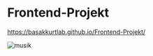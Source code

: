 # Frontend-Projekt
 https://basakkurtlab.github.io/Frontend-Projekt/
 
 

![musik](https://user-images.githubusercontent.com/79793959/140030248-27cceb88-66ad-40d6-b889-f38b9ba65e35.png)
